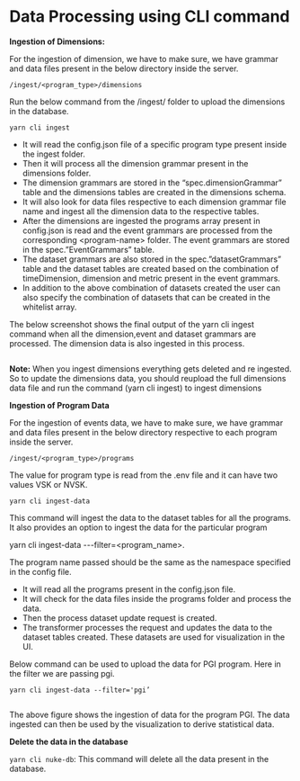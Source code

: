 # Data Processing using CLI command



&#x20;  **Ingestion of Dimensions:**

&#x20;         For the ingestion of dimension, we have to make sure, we have grammar and data files present in the below directory inside the server.

`/ingest/<program_type>/dimensions`

Run the below command from the /ingest/ folder to upload the dimensions in the database.

&#x20;   `yarn cli ingest`

* It will read the config.json file of a specific program type present inside the ingest folder.
* Then it will process all the dimension grammar present in the dimensions folder.
* The dimension grammars are stored in the “spec.dimensionGrammar” table and the dimensions tables are created in the dimensions schema.
* It will also look for data files respective to each dimension grammar file name and ingest all the dimension data to the respective tables.
* After the dimensions are ingested the programs array present in config.json is read and the event grammars are processed from the corresponding \<program-name> folder. The event grammars are stored in the spec.”EventGrammars” table.
* The dataset grammars are also stored in the spec.”datasetGrammars” table and the dataset tables are created based on the combination of timeDimension, dimension and metric present in the event grammars.
* In addition to the above combination of datasets created the user can also specify the combination of datasets that can be created in the whitelist array.

&#x20;    The below screenshot shows the final output of the yarn cli ingest command when all the dimension,event and dataset grammars are processed. The dimension data is also ingested in this process.

<figure><img src="https://lh3.googleusercontent.com/s0otTPD7cD9TYoghGwoUf2BsRopUpsb7hTVUuzfNa3xm_e1i26tdv99zb1TqP15dkPDXahRVs4RFz1pD0oGIGffqBCV3z6FkOWDU_xvmTuADFf59_YEYJYif31a5DJyxg9gYq_frCHPyGorjNbhSRAA" alt=""><figcaption></figcaption></figure>

**Note:** When you ingest dimensions everything gets deleted and re ingested. So to update the dimensions data, you should reupload the full dimensions data file and run the command (yarn cli ingest) to ingest dimensions

&#x20;       **Ingestion of Program Data**

For the ingestion of events data, we have to make sure, we have grammar and data files present in the below directory respective to each program inside the server.

`/ingest/<program_type>/programs`

The value for program type is read from the .env file and it can have two values VSK or NVSK.

&#x20;`yarn cli ingest-data`

This command will ingest the data to the dataset tables for all the programs. It also provides an option to ingest the data for the particular program

yarn cli ingest-data ---filter=\<program\_name>.

&#x20;The program name passed should be the same as the namespace specified in the config file.

* It will read all the programs present in the config.json file.
* It will check for the data files inside the programs folder and process the data.
* Then the process dataset update request is created.
* The transformer processes the request and updates the data to the dataset tables created. These datasets are used for visualization in the UI.

Below command can be used to upload the data for PGI program. Here in the filter we are passing pgi.

`yarn cli ingest-data --filter='pgi’`

<figure><img src="https://lh3.googleusercontent.com/ecHW9kEiJgPuOkCh9QwZQXphF6Qld7XfI3cpTUqCb-WKl0XJCV70oLtIpvIp7t2bfqEFMHI_Tf0imt-QKP5hkLu4A1T51LEKiPIX-DLhEiwg5sSfWf9a_bQ-75cZKRfpn0AxAetATZmnzxEXzcBHkn0" alt=""><figcaption></figcaption></figure>

The above figure shows the ingestion of data for the program PGI. The data ingested can then be used by the visualization to derive statistical data.

&#x20;      **Delete the data in the database**

`yarn cli nuke-db`: This command will delete all the data present in the database.



